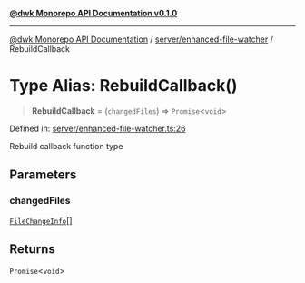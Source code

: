 [**@dwk Monorepo API Documentation v0.1.0**](../../../README.md)

---

[@dwk Monorepo API Documentation](../../../README.md) / [server/enhanced-file-watcher](../README.md) / RebuildCallback

# Type Alias: RebuildCallback()

> **RebuildCallback** = (`changedFiles`) => `Promise`\<`void`\>

Defined in: [server/enhanced-file-watcher.ts:26](https://github.com/Anglesite/anglesite/blob/97bc711271b9559b54e48a9e5995ecc7ba9204f9/anglesite/app/server/enhanced-file-watcher.ts#L26)

Rebuild callback function type

## Parameters

### changedFiles

[`FileChangeInfo`](../interfaces/FileChangeInfo.md)[]

## Returns

`Promise`\<`void`\>
